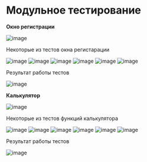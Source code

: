 # Модульное тестирование

<b>Окно регистрации</b>

![image](https://user-images.githubusercontent.com/101355738/229172258-8496b348-c147-49d8-bc73-e16cd6843bdf.png)

<h>Некоторые из тестов окна регистарации</h>

![image](https://user-images.githubusercontent.com/101355738/229172465-ddf3a85f-8725-4f6e-9ff0-9a7eb7a5e71e.png)
![image](https://user-images.githubusercontent.com/101355738/229172483-b6572e1f-0ade-4117-b64c-6632d0aad519.png)
![image](https://user-images.githubusercontent.com/101355738/229172498-9185a381-bc87-4a43-a29f-c0b369b18289.png)
![image](https://user-images.githubusercontent.com/101355738/229172513-16edaca9-594c-4724-8729-8137f0dc9ea1.png)
![image](https://user-images.githubusercontent.com/101355738/229172529-151aa47c-d89c-4f52-98de-7921923a0274.png)
![image](https://user-images.githubusercontent.com/101355738/229172553-3de14b00-a83d-4c81-b7b0-c7f0381b488e.png)

<h>Результат работы тестов</h>

![image](https://user-images.githubusercontent.com/101355738/229172663-b46643c0-2c05-4142-983e-1a77603aaf39.png)

<b>Калькулятор</b>

![image](https://user-images.githubusercontent.com/101355738/229173043-4b934444-1b2b-4c65-9f9f-94e29e08a247.png)

<h>Некоторые из тестов функций калькулятора</h>

![image](https://user-images.githubusercontent.com/101355738/229173227-6bc0a16c-61c1-423f-a844-28c4488bc104.png)
![image](https://user-images.githubusercontent.com/101355738/229173240-7170cf6f-340d-4e85-971d-4cd076c0748e.png)
![image](https://user-images.githubusercontent.com/101355738/229173252-40e2e2e9-d568-41bc-9b66-237a689dfb7b.png)
![image](https://user-images.githubusercontent.com/101355738/229173258-b6c747eb-8a4c-45c6-9d6c-fa3c699e8348.png)
![image](https://user-images.githubusercontent.com/101355738/229173275-577b4d86-7e8d-4763-88bb-1321e273d7ef.png)
![image](https://user-images.githubusercontent.com/101355738/229173291-86aaa188-8e83-4127-8dbc-68f01567177b.png)

<h>Результат работы тестов</h>

![image](https://user-images.githubusercontent.com/101355738/229173335-a78bcc8a-6d14-4593-af54-263ac0666806.png)
